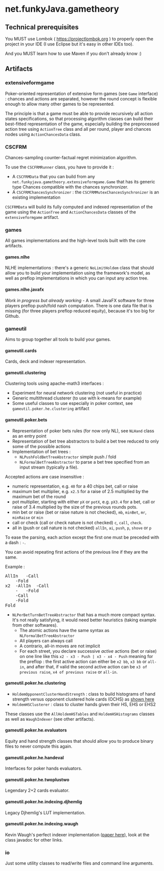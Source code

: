# net.funkyJava.gametheory

## Technical prerequisites

You MUST use Lombok ( https://projectlombok.org ) to properly open the project in your IDE (I use Eclipse but it's easy in other IDEs too).

And you MUST learn how to use Maven if you don't already know :)

## Artifacts

### extensiveformgame

Poker-oriented representation of extensive form games (see `Game` interface) : chances and actions are separated, however the round concept is flexible enough to allow many other games to be represented. 

The principle is that a game must be able to provide recursively all action states specifications, so that processing algorithm classes can build their best-fitted representation of the game, especially building the preprocessed action tree using `ActionTree` class and all per round, player and chances nodes using `ActionChancesData` class.

### CSCFRM

Chances-sampling counter-factual regret minimization algorithm.

To use the `CSCFRMRunner` class, you have to provide it :
- A `CSCFRMData` that you can build from any `net.funkyjava.gametheory.extensiveformgame.Game` that has its generic type Chances compatible with the chances synchronizer.
- A `CSCFRMChancesSynchronizer` : the `CSCFRMMutexChancesSynchronizer` is an existing implementation 

`CSCFRMData` will build its fully computed and indexed representation of the game using the `ActionTree` and `ActionChancesData` classes of the `extensiveformgame` artifact.

### games

All games implementations and the high-level tools built with the core artifacts.

#### games.nlhe

NLHE implementations : there's a generic `NoLimitHoldem` class that should allow you to build your implementation using the framework's model, as well as preflop implementations in which you can input any action tree.

#### games.nlhe.javafx

*Work in progress but already working* - A small JavaFX software for three players preflop push/fold nash computation. There is one data file that is missing (for three players preflop reduced equity), because it's too big for Github.

### gameutil

Aims to group together all tools to build your games.

#### gameutil.cards

Cards, deck and indexer representation.

#### gameutil.clustering

Clustering tools using apache-math3 interfaces :
- Experiment for neural network clustering (not useful in practice)
- Generic multithread clusterer (to use with k-means for example)
- Some useful classes to use especially in poker context, see `gameutil.poker.he.clustering` artifact

#### gameutil.poker.bets

- Representation of poker bets rules (for now only NL), see `NLHand` class as an entry point
- Representation of bet tree abstractors to build a bet tree reduced to only some of the possible actions
- Implementation of bet trees :
	- `NLPushFoldBetTreeAbstractor` simple push / fold
	- `NLFormalBetTreeAbstractor` to parse a bet tree specified from an input stream (typically a file).

Accepted actions are case insensitive :

- numeric representation, e.g. `40` for a 40 chips bet, call or raise
- maximum bet multiplier, e.g. `x2.5` for a raise of 2.5 multiplied by the maximum bet of the round
- pot multiplier, starting with either `pX` or `potX`, e.g. `pX3.4` for a bet, call or raise of 3.4 multiplied by the size of the previous rounds pots.
- min bet or raise (bet or raise nature is not checked), `mb`, `minBet`, `mr`, `minRaise` or `min`
- call or check (call or check nature is not checked) `c`, `call`, `check`.
- all in (push or call nature is not checked) `allIn`, `ai`, `push`, `p`, `shove` or `p` 

To ease the parsing, each action except the first one must be preceded with a dash : `-`.

You can avoid repeating first actions of the previous line if they are the same.

Example :
<pre>
AllIn	-Call
	-Fold
x2	-AllIn	-Call
	-	-Fold
	-Call
	-Fold
Fold
</pre>

- `NLPerBetTurnBetTreeAbstractor` that has a much more compact syntax. It's not really satisfying, it would need better heuristics (taking example from other softwares).
  - The atomic actions have the same syntax as `NLFormalBetTreeAbstractor`
  - All players can always call
  - A contrario, all-in moves are not implicit
  - For each street, you declare successive *active* actions (bet or raise) on one line like this `x2 - x3 - Push | x3 - x4 - Push` meaning for the preflop : the first active action can either be `x2 bb`, `x3 bb` or `all-in`, and after that, if valid the second active action can be `x3 of previous raise`, `x4 of previous raise` or `all-in`.

#### gameutil.poker.he.clustering

- `HoldemOpponentClusterHandStrength` : class to build histograms of hand strength versus opponent clustered hole cards (OCHS) as [shown here](http://poker.cs.ualberta.ca/publications/AAMAS13-abstraction.pdf)
- `HoldemHSClusterer` : class to cluster hands given their HS, EHS or EHS2

These classes use the `AllHoldemHSTables` and `HoldemHSHistograms` classes as well as `WaughIndexer` (see other artifacts).

#### gameutil.poker.he.evaluators

Equity and hand strength classes that should allow you to produce binary files to never compute this again.

#### gameutil.poker.he.handeval

Interfaces for poker hands evaluators.

#### gameutil.poker.he.twoplustwo

Legendary 2+2 cards evaluator.

#### gameutil.poker.he.indexing.djhemlig

Legacy Djhemlig's LUT implementation.

#### gameutil.poker.he.indexing.waugh

Kevin Waugh's perfect indexer implementation ([paper here](https://www.aaai.org/ocs/index.php/WS/AAAIW13/paper/download/7042/6491)), look at the class javadoc for other links.

### io

Just some utility classes to read/write files and command line arguments.

